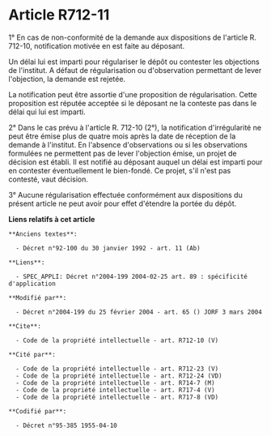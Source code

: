 # Article R712-11

1° En cas de non-conformité de la demande aux dispositions de l'article R. 712-10, notification motivée en est faite au
déposant. 

Un délai lui est imparti pour régulariser le dépôt ou contester les objections de l'institut. A défaut de régularisation ou
d'observation permettant de lever l'objection, la demande est rejetée. 

La notification peut être assortie d'une proposition de régularisation. Cette proposition est réputée acceptée si le déposant
ne la conteste pas dans le délai qui lui est imparti. 

2° Dans le cas prévu à l'article R. 712-10 (2°), la notification d'irrégularité ne peut être émise plus de quatre mois après
la date de réception de la demande à l'institut. En l'absence d'observations ou si les observations formulées ne permettent
pas de lever l'objection émise, un projet de décision est établi. Il est notifié au déposant auquel un délai est imparti pour
en contester éventuellement le bien-fondé. Ce projet, s'il n'est pas contesté, vaut décision. 

3° Aucune régularisation effectuée conformément aux dispositions du présent article ne peut avoir pour effet d'étendre la
portée du dépôt.

**Liens relatifs à cet article**

	**Anciens textes**:

	  - Décret n°92-100 du 30 janvier 1992 - art. 11 (Ab)

	**Liens**:

	  - SPEC_APPLI: Décret n°2004-199 2004-02-25 art. 89 : spécificité d'application

	**Modifié par**:

	  - Décret n°2004-199 du 25 février 2004 - art. 65 () JORF 3 mars 2004

	**Cite**:

	  - Code de la propriété intellectuelle - art. R712-10 (V)

	**Cité par**:

	  - Code de la propriété intellectuelle - art. R712-23 (V)
	  - Code de la propriété intellectuelle - art. R712-24 (VD)
	  - Code de la propriété intellectuelle - art. R714-7 (M)
	  - Code de la propriété intellectuelle - art. R717-4 (V)
	  - Code de la propriété intellectuelle - art. R717-8 (VD)

	**Codifié par**:

	  - Décret n°95-385 1955-04-10
